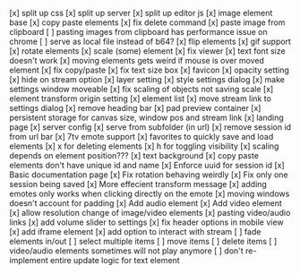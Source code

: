 [x] split up css
[x] split up server
[x] split up editor js
[x] image element base
[x] copy paste elements
[x] fix delete command
[x] paste image from clipboard
    [ ] pasting images from clipboard has performance issue on chrome
    [ ] serve as local file instead of b64?
[x] flip elements
[x] gif support
[x] rotate elements
[x] scale (some) element
[x] fix viewer
[x] text font size doesn't work
[x] moving elements gets weird if mouse is over moved element
[x] fix copy/paste
[x] fix text size box
[x] favicon
[x] opacity setting
[x] hide on stream option
[x] layer setting
[x] style settings dialog
[x] make settings window moveable
[x] fix scaling of objects not saving scale
[x] element transform origin setting
[x] element list
[x] move stream link to settings dialog
[x] remove heading bar
[x] pad preview container
[x] persistent storage for canvas size, window pos and stream link
[x] landing page
[x] server config
    [x] serve from subfolder (in url)
[x] remove session id from url bar
[x] 7tv emote support
[x] favorites to quickly save and load elements
[x] x for deleting elements
[x] h for toggling visibility
[x] scaling depends on element position???
[x] text background 
[x] copy paste elements don't have unique id and name
[x] Enforce uuid for session id
[x] Basic documentation page
[x] Fix rotation behaving weirdly
[x] Fix only one session being saved
[x] More effecient transform message
[x] adding emotes only works when clicking directly on the emote
[x] moving windows doesn't account for padding
[x] Add audio element
[x] Add video element
[x] allow resolution change of image/video elements
[x] pasting video/audio links
[x] add volume slider to settings
[x] fix header options in mobile view
[x] add iframe element
[x] add option to interact with stream
[ ] fade elements in/out
[ ] select multiple items
    [ ] move items
    [ ] delete items
[ ] video/audio elements sometimes will not play anymore
[ ] don't re-implement entire update logic for text element